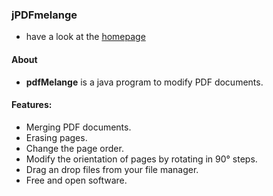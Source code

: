 ### jPDFmelange

* have a look at the [homepage](http://dertoki.github.io/pdfMelange)

#### About

* **pdfMelange** is a java program to modify PDF documents.

#### Features:

* Merging PDF documents.
* Erasing pages.
* Change the page order.
* Modify the orientation of pages by rotating in 90° steps.
* Drag an drop files from your file manager.
* Free and open software.
